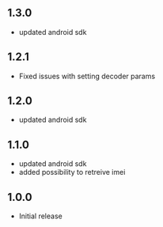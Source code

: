 ## 1.3.0

* updated android sdk

## 1.2.1

* Fixed issues with setting decoder params

## 1.2.0

* updated android sdk

## 1.1.0

* updated android sdk
* added possibility to retreive imei

## 1.0.0

* Initial release
